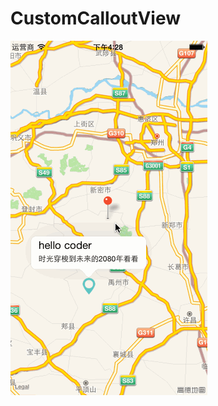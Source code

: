 # CustomCalloutView
![Alt Text](https://github.com/chengyanan/CustomCalloutView/blob/master/CustomCalloutView/Callout%20view/annotation.gif)
